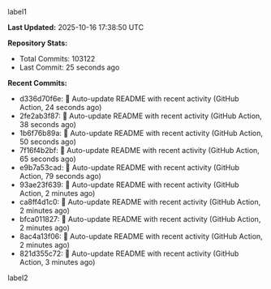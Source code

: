 
label1 
<!-- ACTIVITY_START -->
**Last Updated:** 2025-10-16 17:38:50 UTC

**Repository Stats:**
- Total Commits: 103122
- Last Commit: 25 seconds ago

**Recent Commits:**
- d336d70f6e: 🤖 Auto-update README with recent activity (GitHub Action, 24 seconds ago)
- 2fe2ab3f87: 🤖 Auto-update README with recent activity (GitHub Action, 38 seconds ago)
- 1b6f76b89a: 🤖 Auto-update README with recent activity (GitHub Action, 50 seconds ago)
- 7f16f4b2bf: 🤖 Auto-update README with recent activity (GitHub Action, 65 seconds ago)
- e9b7a53cad: 🤖 Auto-update README with recent activity (GitHub Action, 79 seconds ago)
- 93ae23f639: 🤖 Auto-update README with recent activity (GitHub Action, 2 minutes ago)
- ca8ff4d1c0: 🤖 Auto-update README with recent activity (GitHub Action, 2 minutes ago)
- bfca011827: 🤖 Auto-update README with recent activity (GitHub Action, 2 minutes ago)
- 8ac4a13f06: 🤖 Auto-update README with recent activity (GitHub Action, 2 minutes ago)
- 821d355c72: 🤖 Auto-update README with recent activity (GitHub Action, 3 minutes ago)
<!-- ACTIVITY_END -->

label2
